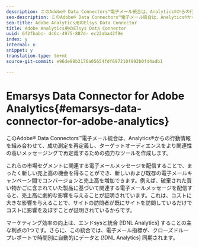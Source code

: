 ```yaml
---
description: このAdobe® Data Connectors™電子メール統合は、Analytics®からの行動情報を組み合わせて、成功測定を再定義し、ターゲットオーディエンスをより関連性の高いメッセージングで再定義するための強力なツールを作成します。
seo-description: このAdobe® Data Connectors™電子メール統合は、Analytics®からの行動情報を組み合わせて、成功測定を再定義し、ターゲットオーディエンスをより関連性の高いメッセージングで再定義するための強力なツールを作成します。
seo-title: Adobe Analytics用のElsys Data Connector
title: Adobe Analytics用のElsys Data Connector
uuid: 6f2fbabc- dc6c-4975-887d- ec22aba42f9e
index: y
internal: n
snippet: y
translation-type: tm+mt
source-git-commit: e96de98b3176a05654fdf697210f992b0fd4adb1

---
```



# Emarsys Data Connector for Adobe Analytics{#emarsys-data-connector-for-adobe-analytics}

このAdobe® Data Connectors™電子メール統合は、Analytics®からの行動情報を組み合わせて、成功測定を再定義し、ターゲットオーディエンスをより関連性の高いメッセージングで再定義するための強力なツールを作成します。

これらの市場セグメントに関連する電子メールメッセージを配信することで、まったく新しい売上高の機会を得ることができ、新しいおよび既存の電子メールキャンペーン間でコンバージョンと売上高を増加できます。例えば、破棄された買い物かごに含まれていた製品に基づいて関連する電子メールメッセージを配信すると、売上高に劇的な影響を与えることが証明されています。これは、コストに大きな影響を与えることで、サイトの訪問者が既にサイトを訪問しているだけでコストに影響を及ぼすことが証明されているからです。

マーケティング効率の向上は、エンドsysと統合 [!DNL Analytics] することの主な利点の1つです。さらに、この統合では、電子メール指標が、クローズドループレポートで時間別に自動的にデータと [!DNL Analytics] 同期されます。

